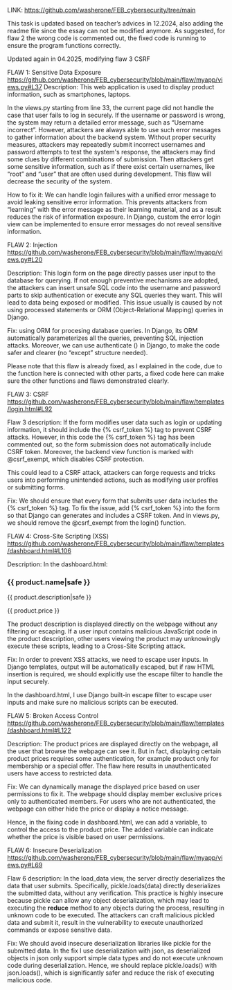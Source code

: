 LINK: 
https://github.com/washerone/FEB_cybersecurity/tree/main

This task is updated based on teacher’s advices in 12.2024, also adding the readme file since the essay can not be modified anymore.
As suggested, for flaw 2 the wrong code is commented out, the fixed code is running to ensure the program functions correctly.

Updated again in 04.2025, modifying flaw 3 CSRF

FLAW 1: 
Sensitive Data Exposure
https://github.com/washerone/FEB_cybersecurity/blob/main/flaw/myapp/views.py#L37
Description:
This web application is used to display product information, such as smartphones, laptops.

In the views.py starting from line 33, the current page did not handle the case that user fails to log in securely. If the username or password is wrong, the system may return a detailed error message, such as “Username incorrect”. However, attackers are always able to use such error messages to gather information about the backend system. Without proper security measures, attackers may repeatedly submit incorrect usernames and password attempts to test the system's response, the attackers may find some clues by different combinations of submission. Then attackers get some sensitive information, such as if there exist certain usernames, like “root” and “user” that are often used during development. This flaw will decrease the security of the system. 

How to fix it:
We can handle login failures with a unified error message to avoid leaking sensitive error information. This prevents attackers from “learning” with the error message as their learning material, and as a result reduces the risk of information exposure. In Django, custom the error login view can be implemented to ensure error messages do not reveal sensitive information.


FLAW 2: 
Injection
https://github.com/washerone/FEB_cybersecurity/blob/main/flaw/myapp/views.py#L20

Description: This login form on the page directly passes user input to the database for querying. If not enough preventive mechanisms are adopted, the attackers can insert unsafe SQL code into the username and password parts to skip authentication or execute any SQL queries they want. This will lead to data being exposed or modified. This issue usually is caused by not using processed statements or ORM (Object-Relational Mapping) queries in Django.

Fix: using ORM for procesing database queries. In Django, its ORM automatically parameterizes all the queries, preventing SQL injection attacks. Moreover, we can use authenticate () in Django, to make the code safer and clearer (no “except” structure needed).

Please note that this flaw is already fixed, as I explained in the code, due to the function here is connected with other parts, a fixed code here can make sure the other functions and flaws demonstrated clearly.


FLAW 3:
CSRF
https://github.com/washerone/FEB_cybersecurity/blob/main/flaw/templates/login.html#L92

Flaw 3 description: If the form modifies user data such as login or updating information, it should include the {% csrf_token %} tag to prevent CSRF attacks. However, in this code the {% csrf_token %} tag has been commented out, so the form submission does not automatically include CSRF token. Moreover, the backend view function is marked with @csrf_exempt, which disables CSRF protection.

This could lead to a CSRF attack, attackers can forge requests and tricks users into performing unintended actions, such as modifying user profiles or submitting forms.

Fix:
We should ensure that every form that submits user data includes the {% csrf_token %} tag. To fix the issue, add {% csrf_token %} into the form so that Django can generates and includes a CSRF token. And in views.py, we should remove the @csrf_exempt from the login() function.


FLAW 4:
Cross-Site Scripting (XSS)
https://github.com/washerone/FEB_cybersecurity/blob/main/flaw/templates/dashboard.html#L106

Description:
In the dashboard.html:
<h3 class="product-name">{{ product.name|safe }}</h3>
<p class="product-description">{{ product.description|safe }}</p >
<p class="product-price">{{ product.price }}</p >

The product description is displayed directly on the webpage without any filtering or escaping. If a user input contains malicious JavaScript code in the product description, other users viewing the product may unknowingly execute these scripts, leading to a Cross-Site Scripting attack.

Fix:
In order to prevent XSS attacks, we need to escape user inputs. In Django templates, output will be automatically escaped, but if raw HTML insertion is required, we should explicitly use the escape filter to handle the input securely.

In the dashboard.html, I use Django built-in escape filter to escape user inputs and make sure no malicious scripts can be executed.


FLAW 5:
Broken Access Control
https://github.com/washerone/FEB_cybersecurity/blob/main/flaw/templates/dashboard.html#L122

Description:
The product prices are displayed directly on the webpage, all the user that browse the webpage can see it. But in fact, displaying certain product prices requires some authentication, for example product only for membership or a special offer. The flaw here results in unauthenticated users have access to restricted data.

Fix:
We can dynamically manage the displayed price based on user permissions to fix it. The webpage should display member exclusive prices only to authenticated members. For users who are not authenticated, the webpage can either hide the price or display a notice message.

Hence, in the fixing code in dashboard.html, we can add a variable, to control the access to the product price. The added variable can indicate whether the price is visible based on user permissions.


FLAW 6:
Insecure Deserialization 
https://github.com/washerone/FEB_cybersecurity/blob/main/flaw/myapp/views.py#L69

Flaw 6 description:
In the load_data view, the server directly deserializes the data that user submits. Specifically, pickle.loads(data) directly deserializes the submitted data, without any verification. This practice is highly insecure because pickle can allow any object deserialization, which may lead to executing the __reduce__ method to any objects during the process, resulting in unknown code to be executed. The attackers can craft malicious pickled data and submit it, result in the vulnerability to execute unauthorized commands or expose sensitive data.

Fix:
We should avoid insecure deserialization libraries like pickle for the submitted data. 
In the fix I use deserialization with json, as deserialized objects in json only support simple data types and do not execute unknown code during deserialization. Hence, we should 
replace pickle.loads() with json.loads(), which is significantly safer and reduce the risk of executing malicious code.
